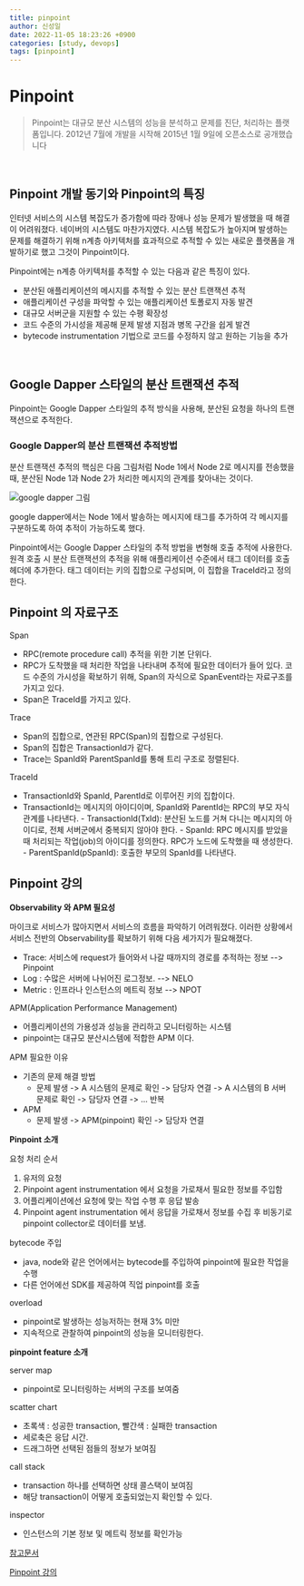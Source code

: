 ```yaml
---
title: pinpoint
author: 신성일
date: 2022-11-05 18:23:26 +0900
categories: [study, devops]
tags: [pinpoint]
---
```


# Pinpoint

> Pinpoint는 대규모 분산 시스템의 성능을 분석하고 문제를 진단, 처리하는 플랫폼입니다. 2012년 7월에 개발을 시작해 2015년 1월 9일에 오픈소스로 공개했습니다

<br/>

## Pinpoint 개발 동기와 Pinpoint의 특징

인터넷 서비스의 시스템 복잡도가 증가함에 따라 장애나 성능 문제가 발생했을 때 해결이 어려워졌다. 네이버의 시스템도 마찬가지였다. 시스템 복잡도가 높아지며 발생하는 문제를 해결하기 위해 n계층 아키텍처를 효과적으로 추적할 수 있는 새로운 플랫폼을 개발하기로 했고 그것이 Pinpoint이다.

Pinpoint에는 n계층 아키텍처를 추적할 수 있는 다음과 같은 특징이 있다.

-  분산된 애플리케이션의 메시지를 추적할 수 있는 분산 트랜잭션 추적
-  애플리케이션 구성을 파악할 수 있는 애플리케이션 토폴로지 자동 발견
-  대규모 서버군을 지원할 수 있는 수평 확장성
-  코드 수준의 가시성을 제공해 문제 발생 지점과 병목 구간을 쉽게 발견
-  bytecode instrumentation 기법으로 코드를 수정하지 않고 원하는 기능을 추가

<br/>

## Google Dapper 스타일의 분산 트랜잭션 추적

Pinpoint는 Google Dapper 스타일의 추적 방식을 사용해, 분산된 요청을 하나의 트랜잭션으로 추적한다.

### Google Dapper의 분산 트랜잭션 추적방법

분산 트랜잭션 추적의 핵심은 다음 그림처럼 Node 1에서 Node 2로 메시지를 전송했을 때, 분산된 Node 1과 Node 2가 처리한 메시지의 관계를 찾아내는 것이다.

![google dapper 그림](https://d2.naver.com/content/images/2015/06/helloworld-1194202-1.png)

google dapper에서는 Node 1에서 발송하는 메시지에 태그를 추가하여 각 메시지를 구분하도록 하여 추적이 가능하도록 했다.

Pinpoint에서는 Google Dapper 스타일의 추적 방법을 변형해 호출 추적에 사용한다. 원격 호출 시 분산 트랜잭션의 추적을 위해 애플리케이션 수준에서 태그 데이터를 호출 헤더에 추가한다. 태그 데이터는 키의 집합으로 구성되며, 이 집합을 TraceId라고 정의한다.

## Pinpoint 의 자료구조

Span

-  RPC(remote procedure call) 추적을 위한 기본 단위다.
-  RPC가 도착했을 때 처리한 작업을 나타내며 추적에 필요한 데이터가 들어 있다. 코드 수준의 가시성을 확보하기 위해, Span의 자식으로 SpanEvent라는 자료구조를 가지고 있다.
-  Span은 TraceId를 가지고 있다.

Trace

-  Span의 집합으로, 연관된 RPC(Span)의 집합으로 구성된다.
-  Span의 집합은 TransactionId가 같다.
-  Trace는 SpanId와 ParentSpanId를 통해 트리 구조로 정렬된다.

TraceId

-  TransactionId와 SpanId, ParentId로 이루어진 키의 집합이다.
-  TransactionId는 메시지의 아이디이며, SpanId와 ParentId는 RPC의 부모 자식 관계를 나타낸다.
   \- TransactionId(TxId): 분산된 노드를 거쳐 다니는 메시지의 아이디로, 전체 서버군에서 중복되지 않아야 한다.
   \- SpanId: RPC 메시지를 받았을 때 처리되는 작업(job)의 아이디를 정의한다. RPC가 노드에 도착했을 때 생성한다.
   \- ParentSpanId(pSpanId): 호출한 부모의 SpanId를 나타낸다.

## Pinpoint 강의

**Observability 와 APM 필요성**

마이크로 서비스가 많아지면서 서비스의 흐름을 파악하기 어려워졌다. 이러한 상황에서 서비스 전반의 Observability를 확보하기 위해 다음 세가지가 필요해졌다.

-  Trace: 서비스에 request가 들어와서 나갈 때까지의 경로를 추적하는 정보 --> Pinpoint
-  Log : 수많은 서버에 나뉘어진 로그정보. --> NELO
-  Metric : 인프라나 인스턴스의 메트릭 정보 --> NPOT

APM(Application Performance Management)

-  어플리케이션의 가용성과 성능을 관리하고 모니터링하는 시스템
-  pinpoint는 대규모 분산시스템에 적합한 APM 이다.

APM 필요한 이유

-  기존의 문제 해결 방법
   -  문제 발생 -> A 시스템의 문제로 확인 -> 담당자 연결 -> A 시스템의 B 서버 문제로 확인 -> 담당자 연결 -> ... 반복
-  APM
   -  문제 발생 -> APM(pinpoint) 확인 -> 담당자 연결

**Pinpoint 소개**

요청 처리 순서

1. 유저의 요청
2. Pinpoint agent instrumentation 에서 요청을 가로채서 필요한 정보를 주입함
3. 어플리케이션에선 요청에 맞는 작업 수행 후 응답 발송
4. Pinpoint agent instrumentation 에서 응답을 가로채서 정보를 수집 후 비동기로 pinpoint collector로 데이터를 보냄.

bytecode 주입

-  java, node와 같은 언어에서는 bytecode를 주입하여 pinpoint에 필요한 작업을 수행
-  다른 언어에선 SDK를 제공하여 직업 pinpoint를 호출

overload

-  pinpoint로 발생하는 성능저하는 현재 3% 미만
-  지속적으로 관찰하여 pinpoint의 성능을 모니터링한다.

**pinpoint feature 소개**

server map

-  pinpoint로 모니터링하는 서버의 구조를 보여줌

scatter chart

-  초록색 : 성공한 transaction, 빨간색 : 실패한 transaction
-  세로축은 응답 시간.
-  드래그하면 선택된 점들의 정보가 보여짐

call stack

-  transaction 하나를 선택하면 상태 콜스택이 보여짐
-  해당 transaction이 어떻게 호출되었는지 확인할 수 있다.

inspector

-  인스턴스의 기본 정보 및 메트릭 정보를 확인가능

[참고문서](https://d2.naver.com/helloworld/1194202)

[Pinpoint 강의](https://share.navercorp.com/cm-4/lecture/327277?isDesc=false)
